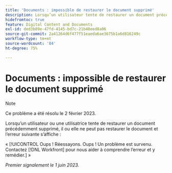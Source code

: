 ```yaml
---
title: 'Documents : impossible de restaurer le document supprimé'
description: Lorsqu’un utilisateur tente de restaurer un document précédemment supprimé, il ne peut pas restaurer le document, et l’erreur Oups s’affiche.
hidefromtoc: true
feature: Digital Content and Documents
exl-id: ded3b89e-47fd-4145-bd7c-21b48eed8a06
source-git-commit: 2a41264d6f477f51eaeda6ae3675b1a6d816249c
workflow-type: tm+mt
source-wordcount: '84'
ht-degree: 75%

---
```


# Documents : impossible de restaurer le document supprimé

>[!NOTE]
>
>Ce problème a été résolu le 2 février 2023.

<!-- On WF and WFP TOCs-->

Lorsqu’un utilisateur ou une utilisatrice tente de restaurer un document précédemment supprimé, il ou elle ne peut pas restaurer le document et l’erreur suivante s’affiche :

« [!UICONTROL Oups ! Réessayons. Oups ! Un problème est survenu. Contactez [!DNL Workfront] pour nous aider à comprendre l’erreur et y remédier.] »

_Premier signalement le 1 juin 2023._
